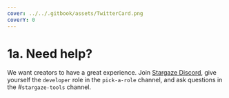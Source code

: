 ```yaml
---
cover: ../../.gitbook/assets/TwitterCard.png
coverY: 0
---
```


# 1a. Need help?

We want creators to have a great experience. Join [Stargaze Discord](https://discord.gg/stargaze), give yourself the `developer` role in the `pick-a-role` channel, and ask questions in the #`stargaze-tools` channel.

